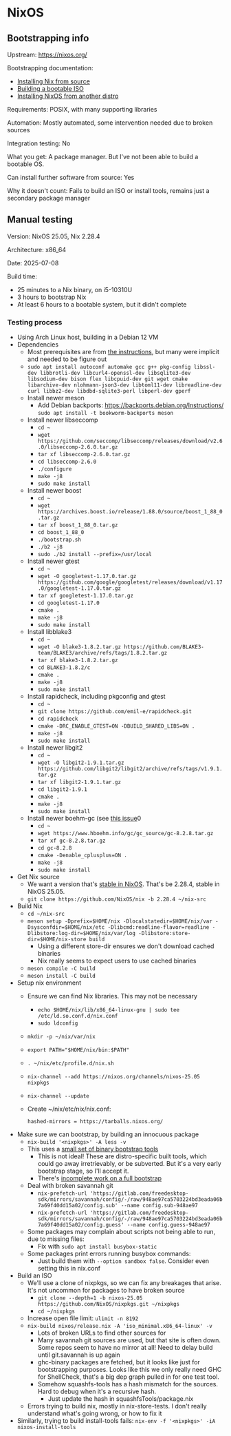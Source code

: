 # NixOS

## Bootstrapping info

Upstream: https://nixos.org/

Bootstrapping documentation:

* [Installing Nix from source](https://nix.dev/manual/nix/2.28/installation/installing-source.html)
* [Building a bootable ISO](https://nix.dev/tutorials/nixos/building-bootable-iso-image.html)
* [Installing NixOS from another distro](https://nixos.org/manual/nixos/stable/index.html#sec-installing-from-other-distro)

Requirements: POSIX, with many supporting libraries

Automation: Mostly automated, some intervention needed due to broken sources

Integration testing: No

What you get: A package manager. But I've not been able to build a bootable OS.

Can install further software from source: Yes

Why it doesn't count: Fails to build an ISO or install tools, remains just a secondary package manager

## Manual testing

Version: NixOS 25.05, Nix 2.28.4

Architecture: x86_64

Date: 2025-07-08

Build time:

* 25 minutes to a Nix binary, on i5-10310U
* 3 hours to bootstrap Nix
* At least 6 hours to a bootable system, but it didn't complete

### Testing process

* Using Arch Linux host, building in a Debian 12 VM
* Dependencies
  * Most prerequisites are from [the instructions](https://nix.dev/manual/nix/2.28/installation/prerequisites-source), but many were implicit and needed to be figure out
  * `sudo apt install autoconf automake gcc g++ pkg-config libssl-dev libbrotli-dev libcurl4-openssl-dev libsqlite3-dev libsodium-dev bison flex libcpuid-dev git wget cmake libarchive-dev nlohmann-json3-dev libtoml11-dev libreadline-dev curl libbz2-dev libdbd-sqlite3-perl libperl-dev gperf`
  * Install newer meson
    * Add Debian backports: https://backports.debian.org/Instructions/
    `sudo apt install -t bookworm-backports meson`
  * Install newer libseccomp
    * `cd ~`
    * `wget https://github.com/seccomp/libseccomp/releases/download/v2.6.0/libseccomp-2.6.0.tar.gz`
    * `tar xf libseccomp-2.6.0.tar.gz`
    * `cd libseccomp-2.6.0`
    * `./configure`
    * `make -j8`
    * `sudo make install`
  * Install newer boost
    * `cd ~`
    * `wget https://archives.boost.io/release/1.88.0/source/boost_1_88_0.tar.gz`
    * `tar xf boost_1_88_0.tar.gz`
    * `cd boost_1_88_0`
    * `./bootstrap.sh`
    * `./b2 -j8`
    * `sudo ./b2 install --prefix=/usr/local`
  * Install newer gtest
    * `cd ~`
    * `wget -O googletest-1.17.0.tar.gz https://github.com/google/googletest/releases/download/v1.17.0/googletest-1.17.0.tar.gz`
    * `tar xf googletest-1.17.0.tar.gz`
    * `cd googletest-1.17.0`
    * `cmake .`
    * `make -j8`
    * `sudo make install`
  * Install libblake3
    * `cd ~`
    * `wget -O blake3-1.8.2.tar.gz https://github.com/BLAKE3-team/BLAKE3/archive/refs/tags/1.8.2.tar.gz`
    * `tar xf blake3-1.8.2.tar.gz`
    * `cd BLAKE3-1.8.2/c`
    * `cmake .`
    * `make -j8`
    * `sudo make install`
  * Install rapidcheck, including pkgconfig and gtest
    * `cd ~`
    * `git clone https://github.com/emil-e/rapidcheck.git`
    * `cd rapidcheck`
    * `cmake -DRC_ENABLE_GTEST=ON -DBUILD_SHARED_LIBS=ON .`
    * `make -j8`
    * `sudo make install`
  * Install newer libgit2
    * `cd ~`
    * `wget -O libgit2-1.9.1.tar.gz https://github.com/libgit2/libgit2/archive/refs/tags/v1.9.1.tar.gz`
    * `tar xf libgit2-1.9.1.tar.gz`
    * `cd libgit2-1.9.1`
    * `cmake .`
    * `make -j8`
    * `sudo make install`
  * Install newer boehm-gc (see [this issue](https://github.com/NixOS/nix/issues/10147)0
    * `cd ~`
    * `wget https://www.hboehm.info/gc/gc_source/gc-8.2.8.tar.gz`
    * `tar xf gc-8.2.8.tar.gz`
    * `cd gc-8.2.8`
    * `cmake -Denable_cplusplus=ON .`
    * `make -j8`
    * `sudo make install`
* Get Nix source
  * We want a version that's [stable in NixOS](https://nix.dev/reference/nix-manual). That's be 2.28.4, stable in NixOS 25.05.
  * `git clone https://github.com/NixOS/nix -b 2.28.4 ~/nix-src`
* Build Nix
  * `cd ~/nix-src`
  * `meson setup -Dprefix=$HOME/nix -Dlocalstatedir=$HOME/nix/var -Dsysconfdir=$HOME/nix/etc -Dlibcmd:readline-flavor=readline -Dlibstore:log-dir=$HOME/nix/var/log -Dlibstore:store-dir=$HOME/nix-store build`
    * Using a different store-dir ensures we don't download cached binaries
    * Nix really seems to expect users to use cached binaries
  * `meson compile -C build`
  * `meson install -C build`
* Setup nix environment
  * Ensure we can find Nix libraries. This may not be necessary
    * `echo $HOME/nix/lib/x86_64-linux-gnu | sudo tee /etc/ld.so.conf.d/nix.conf`
    * `sudo ldconfig`
  * `mkdir -p ~/nix/var/nix`
  * `export PATH="$HOME/nix/bin:$PATH"`
  * `. ~/nix/etc/profile.d/nix.sh`
  * `nix-channel --add https://nixos.org/channels/nixos-25.05 nixpkgs`
  * `nix-channel --update`
  * Create ~/nix/etc/nix/nix.conf:

        hashed-mirrors = https://tarballs.nixos.org/

* Make sure we can bootstrap, by building an innocuous package
  * `nix-build '<nixpkgs>' -A less -v`
  * This uses a [small set of binary bootstrap tools](https://trofi.github.io/posts/240-nixpkgs-bootstrap-intro.html)
    * This is not ideal! These are distro-specific built tools, which could go away irretrievably, or be subverted. But it's a very early bootstrap stage, so I'll accept it.
    * There's [incomplete work on a full bootstrap](https://github.com/NixOS/nixpkgs/issues/123095)
  * Deal with broken savannah git
    * `nix-prefetch-url 'https://gitlab.com/freedesktop-sdk/mirrors/savannah/config/-/raw/948ae97ca5703224bd3eada06b7a69f40dd15a02/config.sub' --name config.sub-948ae97`
    * `nix-prefetch-url 'https://gitlab.com/freedesktop-sdk/mirrors/savannah/config/-/raw/948ae97ca5703224bd3eada06b7a69f40dd15a02/config.guess' --name config.guess-948ae97`
  * Some packages may complain about scripts not being able to run, due to missing files:
    * Fix with `sudo apt install busybox-static`
  * Some packages print errors running busybox commands:
    * Just build them with `--option sandbox false`. Consider even setting this in nix.conf
* Build an ISO
  * We'll use a clone of nixpkgs, so we can fix any breakages that arise. It's not uncommon for packages to have broken source
    * `git clone --depth=1 -b nixos-25.05 https://github.com/NixOS/nixpkgs.git ~/nixpkgs`
    * `cd ~/nixpkgs`
  * Increase open file limit: `ulimit -n 8192`
  * `nix-build nixos/release.nix -A 'iso_minimal.x86_64-linux' -v`
    * Lots of broken URLs to find other sources for
    * Many savannah git sources are used, but that site is often down. Some repos seem to have no mirror at all! Need to delay build until git.savannah is up again
    * ghc-binary packages are fetched, but it looks like just for bootstrapping purposes. Looks like this we only really need GHC for ShellCheck, that's a big dep graph pulled in for one test tool.
    * Somehow squashfs-tools has a hash mismatch for the sources. Hard to debug when it's a recursive hash.
      * Just update the hash in squashfsTools/package.nix
  * Errors trying to build nix, mostly in nix-store-tests. I don't really understand what's going wrong, or how to fix it
* Similarly, trying to build install-tools fails: `nix-env -f '<nixpkgs>' -iA nixos-install-tools`
